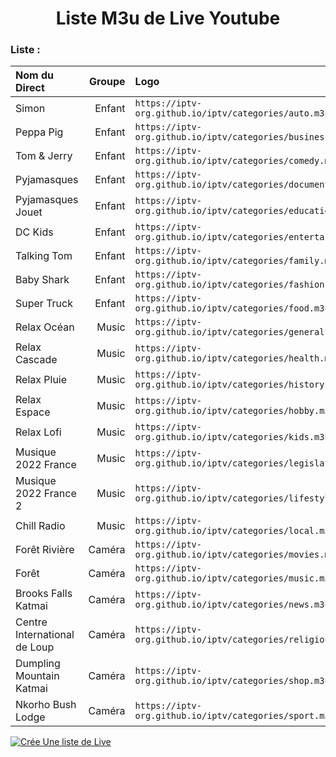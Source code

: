
<h1 align="center"> Liste M3u de Live Youtube </h1>

### Liste :

<table>
	<thead>
		<tr><th align="left">Nom du Direct</th><th align="right">Groupe</th><th align="left">Logo</th></tr>
	</thead>
	<tbody>
		<tr><td align="left">Simon</td><td align="right">Enfant</td><td align="left"><code>https://iptv-org.github.io/iptv/categories/auto.m3u</code></td></tr>
		<tr><td align="left">Peppa Pig</td><td align="right">Enfant</td><td align="left"><code>https://iptv-org.github.io/iptv/categories/business.m3u</code></td></tr>
		<tr><td align="left">Tom & Jerry</td><td align="right">Enfant</td><td align="left"><code>https://iptv-org.github.io/iptv/categories/comedy.m3u</code></td></tr>
		<tr><td align="left">Pyjamasques</td><td align="right">Enfant</td><td align="left"><code>https://iptv-org.github.io/iptv/categories/documentary.m3u</code></td></tr>
		<tr><td align="left">Pyjamasques Jouet</td><td align="right">Enfant</td><td align="left"><code>https://iptv-org.github.io/iptv/categories/education.m3u</code></td></tr>
		<tr><td align="left">DC Kids</td><td align="right">Enfant</td><td align="left"><code>https://iptv-org.github.io/iptv/categories/entertainment.m3u</code></td></tr>
		<tr><td align="left">Talking Tom</td><td align="right">Enfant</td><td align="left"><code>https://iptv-org.github.io/iptv/categories/family.m3u</code></td></tr>
		<tr><td align="left">Baby Shark</td><td align="right">Enfant</td><td align="left"><code>https://iptv-org.github.io/iptv/categories/fashion.m3u</code></td></tr>
		<tr><td align="left">Super Truck</td><td align="right">Enfant</td><td align="left"><code>https://iptv-org.github.io/iptv/categories/food.m3u</code></td></tr>
		<tr><td align="left">Relax Océan</td><td align="right">Music</td><td align="left"><code>https://iptv-org.github.io/iptv/categories/general.m3u</code></td></tr>
		<tr><td align="left">Relax Cascade</td><td align="right">Music</td><td align="left"><code>https://iptv-org.github.io/iptv/categories/health.m3u</code></td></tr>
		<tr><td align="left">Relax Pluie</td><td align="right">Music</td><td align="left"><code>https://iptv-org.github.io/iptv/categories/history.m3u</code></td></tr>
		<tr><td align="left">Relax Espace</td><td align="right">Music</td><td align="left"><code>https://iptv-org.github.io/iptv/categories/hobby.m3u</code></td></tr>
		<tr><td align="left">Relax Lofi</td><td align="right">Music</td><td align="left"><code>https://iptv-org.github.io/iptv/categories/kids.m3u</code></td></tr>
		<tr><td align="left">Musique 2022 France</td><td align="right">Music</td><td align="left"><code>https://iptv-org.github.io/iptv/categories/legislative.m3u</code></td></tr>
		<tr><td align="left">Musique 2022 France 2</td><td align="right">Music</td><td align="left"><code>https://iptv-org.github.io/iptv/categories/lifestyle.m3u</code></td></tr>
		<tr><td align="left">Chill Radio</td><td align="right">Music</td><td align="left"><code>https://iptv-org.github.io/iptv/categories/local.m3u</code></td></tr>
		<tr><td align="left">Forêt Rivière</td><td align="right">Caméra</td><td align="left"><code>https://iptv-org.github.io/iptv/categories/movies.m3u</code></td></tr>
		<tr><td align="left">Forêt</td><td align="right">Caméra</td><td align="left"><code>https://iptv-org.github.io/iptv/categories/music.m3u</code></td></tr>
		<tr><td align="left">Brooks Falls Katmai</td><td align="right">Caméra</td><td align="left"><code>https://iptv-org.github.io/iptv/categories/news.m3u</code></td></tr>
		<tr><td align="left">Centre International de Loup</td><td align="right">Caméra</td><td align="left"><code>https://iptv-org.github.io/iptv/categories/religious.m3u</code></td></tr>
		<tr><td align="left">Dumpling Mountain Katmai</td><td align="right">Caméra</td><td align="left"><code>https://iptv-org.github.io/iptv/categories/shop.m3u</code></td></tr>
		<tr><td align="left">Nkorho Bush Lodge</td><td align="right">Caméra</td><td align="left"><code>https://iptv-org.github.io/iptv/categories/sport.m3u</code></td></tr>
	</tbody>
</table>


[![Crée Une liste de Live](https://github.com/benmoose39/YouTube_to_m3u/actions/workflows/m3u_Generator.yml/badge.svg)](https://github.com/benmoose39/YouTube_to_m3u/actions/workflows/m3u_Generator.yml)




